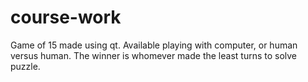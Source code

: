 # course-work

Game of 15 made using qt.
Available playing with computer, or human versus human.
The winner is whomever made the least turns to solve puzzle.
